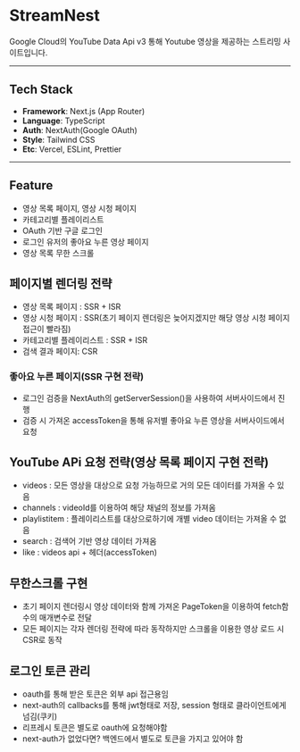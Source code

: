# StreamNest

Google Cloud의 YouTube Data Api v3 통해 Youtube 영상을 제공하는 스트리밍 사이트입니다.

---

## Tech Stack

 - **Framework**: Next.js (App Router)
 - **Language**: TypeScript
 - **Auth**: NextAuth(Google OAuth)
 - **Style**: Tailwind CSS
 - **Etc**: Vercel, ESLint, Prettier

---

## Feature

 - 영상 목록 페이지, 영상 시청 페이지
 - 카테고리별 플레이리스트
 - OAuth 기반 구글 로그인
 - 로그인 유저의 좋아요 누른 영상 페이지
 - 영상 목록 무한 스크롤

## 페이지별 렌더링 전략
 - 영상 목록 페이지 : SSR + ISR
 - 영상 시청 페이지 : SSR(초기 페이지 렌더링은 늦어지겠지만 해당 영상 시청 페이지 접근이 빨라짐)
 - 카테고리별 플레이리스트 : SSR + ISR
 - 검색 결과 페이지: CSR

### 좋아요 누른 페이지(SSR 구현 전략)
 - 로그인 검증을 NextAuth의 getServerSession()을 사용하여 서버사이드에서 진행
 - 검증 시 가져온 accessToken을 통해 유저별 좋아요 누른 영상을 서버사이드에서 요청

## YouTube APi 요청 전략(영상 목록 페이지 구현 전략)
 - videos : 모든 영상을 대상으로 요청 가능하므로 거의 모든 데이터를 가져올 수 있음
 - channels : videoId를 이용하여 해당 채널의 정보를 가져옴
 - playlistitem : 플레이리스트를 대상으로하기에 개별 video 데이터는 가져올 수 없음
 - search : 검색어 기반 영상 데이터 가져옴
 - like : videos api + 헤더(accessToken)

## 무한스크롤 구현
 - 초기 페이지 렌더링시 영상 데이터와 함께 가져온 PageToken을 이용하여 fetch함수의 매개변수로 전달
 - 모든 페이지는 각자 렌더링 전략에 따라 동작하지만 스크롤을 이용한 영상 로드 시 CSR로 동작

## 로그인 토큰 관리
 - oauth를 통해 받은 토큰은 외부 api 접근용임
 - next-auth의 callbacks를 통해 jwt형태로 저장, session 형태로 클라이언트에게 넘김(쿠키)
 - 리프레시 토큰은 별도로 oauth에 요청해야함
 - next-auth가 없었다면? 백엔드에서 별도로 토큰을 가지고 있어야 함